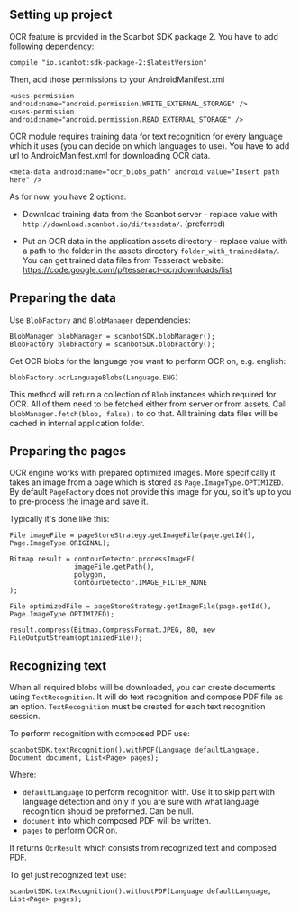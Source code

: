 ## Setting up project

OCR feature is provided in the Scanbot SDK package 2. You have to add following dependency:

    compile "io.scanbot:sdk-package-2:$latestVersion"

Then, add those permissions to your AndroidManifest.xml

    <uses-permission android:name="android.permission.WRITE_EXTERNAL_STORAGE" />
    <uses-permission android:name="android.permission.READ_EXTERNAL_STORAGE" />

OCR module requires training data for text recognition for every language which it uses (you can decide on which languages to use). You have to add url to AndroidManifest.xml for downloading OCR data.

    <meta-data android:name="ocr_blobs_path" android:value="Insert path here" />

As for now, you have 2 options:

* Download training data from the Scanbot server - replace value with `http://download.scanbot.io/di/tessdata/`. (preferred)

* Put an OCR data in the application assets directory - replace value with a path to the folder in the assets directory `folder_with_traineddata/`. You can get trained data files from Tesseract website: https://code.google.com/p/tesseract-ocr/downloads/list

## Preparing the data

Use `BlobFactory` and `BlobManager` dependencies:

    BlobManager blobManager = scanbotSDK.blobManager();
    BlobFactory blobFactory = scanbotSDK.blobFactory();
 
Get OCR blobs for the language you want to perform OCR on, e.g. english:
    
    blobFactory.ocrLanguageBlobs(Language.ENG)

This method will return a collection of `Blob` instances which required for OCR. All of them need to be fetched either from server or from assets. Call `blobManager.fetch(blob, false);` to do that. All training data files will be cached in internal application folder.

## Preparing the pages

OCR engine works with prepared optimized images. More specifically it takes an image from a page which is stored as `Page.ImageType.OPTIMIZED`. By default `PageFactory` does not provide this image for you, so it's up to you to pre-process the image and save it.

Typically it's done like this:

    File imageFile = pageStoreStrategy.getImageFile(page.getId(), Page.ImageType.ORIGINAL);

    Bitmap result = contourDetector.processImageF(
                    imageFile.getPath(),
                    polygon,
                    ContourDetector.IMAGE_FILTER_NONE
    );

    File optimizedFile = pageStoreStrategy.getImageFile(page.getId(), Page.ImageType.OPTIMIZED);

    result.compress(Bitmap.CompressFormat.JPEG, 80, new FileOutputStream(optimizedFile));

## Recognizing text

When all required blobs will be downloaded, you can create documents using `TextRecognition`. It will do text recognition and compose PDF file as an option. `TextRecognition` must be created for each text recognition session.

To perform recognition with composed PDF use:

    scanbotSDK.textRecognition().withPDF(Language defaultLanguage, Document document, List<Page> pages);

Where:
* `defaultLanguage` to perform recognition with. Use it to skip part with language detection and only if you are sure with what language recognition should be preformed. Can be null.
* `document` into which composed PDF will be written.
* `pages` to perform OCR on.

It returns `OcrResult` which consists from recognized text and composed PDF.

To get just recognized text use:

    scanbotSDK.textRecognition().withoutPDF(Language defaultLanguage, List<Page> pages);